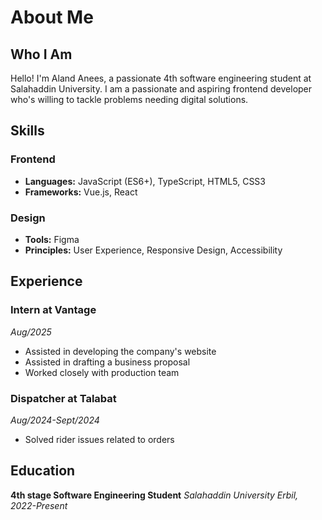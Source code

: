 # About Me

## Who I Am

Hello! I'm Aland Anees, a passionate 4th software engineering student at Salahaddin University. I am a passionate and aspiring frontend developer who's willing to tackle problems needing digital solutions.

## Skills

### Frontend
- **Languages:** JavaScript (ES6+), TypeScript, HTML5, CSS3
- **Frameworks:** Vue.js, React

### Design
- **Tools:** Figma
- **Principles:** User Experience, Responsive Design, Accessibility

## Experience

### Intern at Vantage
*Aug/2025*
- Assisted in developing the company's website 
- Assisted in drafting a business proposal
- Worked closely with production team

### Dispatcher at Talabat
*Aug/2024-Sept/2024*
- Solved rider issues related to orders

## Education

**4th stage Software Engineering Student**
*Salahaddin University Erbil, 2022-Present*
